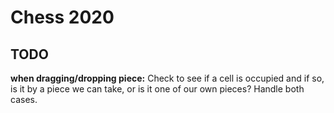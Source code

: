 # Chess 2020

## TODO

**when dragging/dropping piece:** Check to see if a cell is occupied and if so, is it by a piece we can take, or is it one of our own pieces? Handle both cases.